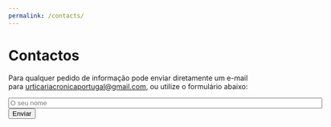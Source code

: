 ```yaml
---
permalink: /contacts/
---
```


# Contactos

Para qualquer pedido de informação pode enviar diretamente um e-mail para <a href="mailto:urticariacronicaportugal@gmail.com">urticariacronicaportugal@gmail.com</a>, ou utilize o formulário abaixo:


<form action=”mailto:urticariacronicaportugal@gmail.com” method=”POST”>
<label class="required">
    <input type="text" name="nome" size="75" placeholder="O seu nome" required>
</label>
<div class="g-recaptcha" data-sitekey="6LfrFZ8cAAAAAP9SaqZdAfFMNQVw_U02hRabQYrf"></div>
<button type="submit">Enviar</button> 
</form>


<!--js-->
<script src='https://www.google.com/recaptcha/api.js'></script>


<!-- <div class="form-column">
    <label class="required">
    Nome: 
    <input type=”text” size=”19″ name=”ContactName” placeholder="O seu Nome">
    </label>
    <br>
    <br>
    <label class="required">
    E-mail: 
    <input type=”text” size=”19″ name="ContactEmail" placeholder="O seu e-mail">
    </label>
    <br>
    <br>
    <label class="required">
    Assunto: 
    <input type=”text” size=”19″ name="MessageTitle" placeholder="O assunto">
    </label>
</div>
<div class="form-column">
    Message:
    <br> 
    <textarea name=Message rows=”30″ cols=”20″ placeholder="A sua mensagem">
    </textarea>
</div>
-->